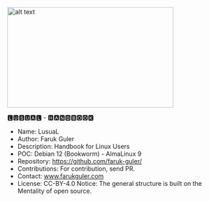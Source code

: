 <img src="https://farukguler.com/assets/img/handbook.jpg" alt="alt text" width="380" height="230">

🅻🆄🆂🆄🅰🅻 - 🅷🅰🅽🅳🅱🅾🅾🅺
- Name: LusuaL
- Author: Faruk Guler
- Description: Handbook for Linux Users
- POC: Debian 12 (Bookworm) - AlmaLinux 9
- Repository: https://github.com/faruk-guler/
- Contributions: For contribution, send PR.
- Contact: www.farukguler.com
- License: CC-BY-4.0
Notice: The general structure is built on the Mentality of ​​open source.
